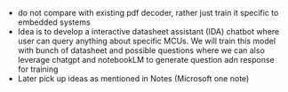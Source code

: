 * do not compare with existing pdf decoder, rather just train it specific to embedded systems
* Idea is to develop a interactive datasheet assistant (IDA) chatbot where user can query anything about specific MCUs. We will train this model with bunch of datasheet and possible questions where we can also leverage chatgpt and notebookLM to generate question adn response for training
* Later pick up ideas as mentioned in Notes (Microsoft one note)